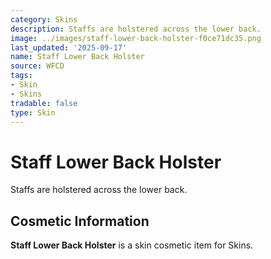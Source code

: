```yaml
---
category: Skins
description: Staffs are holstered across the lower back.
image: ../images/staff-lower-back-holster-f0ce71dc35.png
last_updated: '2025-09-17'
name: Staff Lower Back Holster
source: WFCD
tags:
- Skin
- Skins
tradable: false
type: Skin
---
```


# Staff Lower Back Holster

Staffs are holstered across the lower back.

## Cosmetic Information

**Staff Lower Back Holster** is a skin cosmetic item for Skins.

